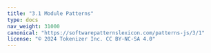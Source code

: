 ```yaml
---
title: "3.1 Module Patterns"
type: docs
nav_weight: 31000
canonical: "https://softwarepatternslexicon.com/patterns-js/3/1"
license: "© 2024 Tokenizer Inc. CC BY-NC-SA 4.0"
---
```

